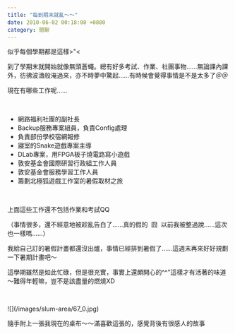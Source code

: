 ```yaml
---
title: "每到期末就亂～～"
date: 2010-06-02 00:18:08 +0800
category: 閒聊
---
```

<p>似乎每個學期都是這樣&gt;"&lt;</p><p>到了學期末就開始就像無頭蒼蠅。總有好多考試、作業、社團事物&hellip;&hellip;無論課內課外，彷彿波濤般淹過來，亦不時夢中驚起&hellip;&hellip;有時候會覺得事情是不是太多了＠＠</p><p>現在有哪些工作呢&hellip;&hellip;</p><p>&nbsp;</p><ul><li>網路福利社團的副社長</li><li>Backup服務專案組員，負責Config處理</li><li>負責部份學校宿網報修</li><li>寢室的Snake遊戲專案主導</li><li>DLab專案，用FPGA板子燒電路寫小遊戲</li><li>敦安基金會國際研習行政組工作人員</li><li>敦安基金會服務學習工作人員</li><li>籌劃北極狐遊戲工作室的暑假取材之旅</li></ul><p>&nbsp;</p><p>上面這些工作還不包括作業和考試QQ</p><p>（事情很多，還不經意地被趁亂告白了&hellip;&hellip;真的假的 &nbsp;囧 &nbsp;以前我被整過說&hellip;&hellip;這次也一樣嗎&hellip;&hellip;）</p><p>我給自己訂的暑假計畫都還沒出爐，事情已經排到暑假了&hellip;&hellip;這週末再來好好規劃一下暑期計畫吧～</p><p>這學期雖然是如此忙碌，但是很充實，事實上還頗開心的^^"這樣才有活著的味道～難得年輕嘛，豈不是該盡量的燃燒XD</p><p>&nbsp;</p>
![](/images/slum-area/67_0.jpg)
<p>隨手附上一張我現在的桌布～～滿喜歡這張的，感覺背後有很感人的故事</p>
